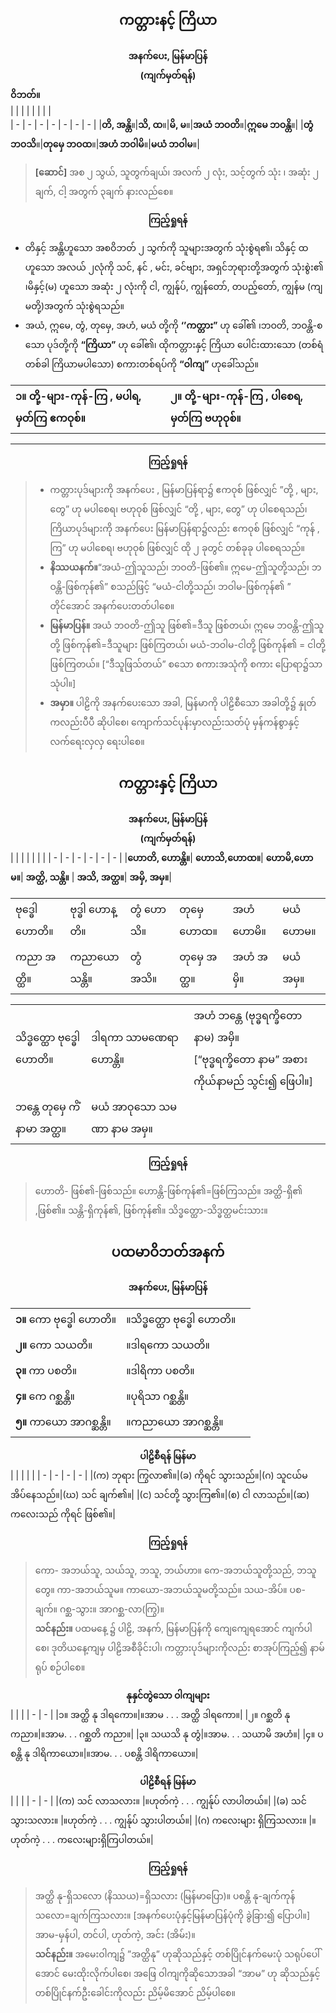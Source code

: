 
## <center>ကတ္တားနင့် ကြိယာ</center>
**<center>အနက်ပေး, မြန်မာပြန်</center>**
**<center>(ကျက်မှတ်ရန်)</center>**
**ဝိဘတ်။** <br>
|  |  |  |  |  |  |  |  
| - | - | - | - | - | - | - |
|**တိ, အန္တိ**။|**သိ, ထ**။|**မိ, မ**။|**အယံ ဘဝတိ**။|**ဣမေ ဘဝန္တိ**။|
|**တွံ ဘဝသိ**။|**တုမှေ ဘဝထ**။|**အဟံ ဘဝါမိ**။|**မယံ ဘဝါမ**။|
>**[ဆောင်]** အစ ၂ သွယ်, သူတွက်ချယ်၊ အလက် ၂ လုံး, သင့်တွက် သုံး ၊ အဆုံး ၂ ချက်, ငါ့ အတွက် ၃ချက် နားလည်စေ။

**<center>ကြည့်ရှုရန်</center>**
- တိနှင့် အန္တိဟူသော အစဝိဘတ် ၂ သွက်ကို သူများအတွက် သုံးစွဲရ၏၊ သိနှင့် ထဟူသော အလယ် ၂လုံကို သင်, နင် , မင်း, ခင်ဗျား, အရှင်ဘုရားတို့အတွက် သုံးစွဲး၏ ၊မိနှင့်(မ) ဟူသော အဆုံး ၂ လုံးကို ငါ, ကျွန်ုပ်, ကျွန်တော်, တပည့်တော်, ကျွန်မ (ကျမတို့)အတွက် သုံးစွဲရသည်။
- အယံ, ဣမေ, တွံ, တုမှေ, အဟံ, မယံ တို့ကို **‘’ကတ္တား”** ဟု ခေါ်၏ ၊ဘဝတိ, ဘဝန္တိ-စသော ပုဒ်တို့ကို **“ကြိယာ”** ဟု ခေါ်၏၊ ထိုကတ္တားနှင့် ကြိယာ ပေါင်းထားသော (တစ်ရံတစ်ခါ ကြိယာမပါသော) စကားတစ်ရပ်ကို **“ဝါကျ”** ဟုခေါ်သည်။


|  |  |
| - | - |
| **၁။ တို့-များ-ကုန်-ကြ , မပါရ, မှတ်ကြ ဧကဝုစ်။**| **၂။ တို့-များ-ကုန်-ကြ , ပါစေရ, မှတ်ကြ ဗဟုဝုစ်။**

---
**<center>ကြည့်ရှုရန်</center>**
>- ကတ္တားပုဒ်များကို အနက်ပေး , မြန်မာပြန်ရာ၌ ဧကဝုစ် ဖြစ်လျှင် ”တို့ , များ, တွေ” ဟု မပါစေရ၊ ဗဟုဝုစ် ဖြစ်လျှင် “တို့ , များ, တွေ” ဟု ပါစေရသည်၊ ကြိယာပုဒ်များကို အနက်ပေး မြန်မာပြန်ရာ၌လည်း ဧကဝုစ် ဖြစ်လျှင် “ကုန် , ကြ” ဟု မပါစေရ၊ ဗဟုဝုစ် ဖြစ်လျှင် ထို ၂ ခုတွင် တစ်ခုခု ပါစေရသည်။
>- **နိဿယနက်။**“အယံ-ဤသူသည်၊ ဘဝတိ-ဖြစ်၏။ ဣမေ-ဤသူတို့သည်၊ ဘဝန္တိ-ဖြစ်ကုန်၏” စသည်ဖြင့် “မယံ-ငါတို့သည်၊ ဘဝါမ-ဖြစ်ကုန်၏ ” တိုင်အောင် အနက်ပေးတတ်ပါစေ။
>- **မြန်မာပြန်။** အယံ ဘဝတိ-ဤသူ ဖြစ်၏=ဒီသူ ဖြစ်တယ်၊ ဣမေ ဘဝန္တိ-ဤသူတို့ ဖြစ်ကုန်၏=ဒီသူများ ဖြစ်ကြတယ်၊ မယံ-ဘဝါမ-ငါတို့ ဖြစ်ကုန်၏ = ငါတို့ ဖြစ်ကြတယ်။ [“ဒီသူဖြသ်တယ်” စသော စကားအသုံကို စကား ပြောရာ၌သာသုံပါ။]
>- **အမှာ။** ပါဠိကို အနက်ပေးသော အခါ, မြန်မာကို ပါဠိစီသော အခါတို့၌ နှုတ်ကလည်းပီပီ ဆိုပါစေ၊ ကျောက်သင်ပုန်းမှာလည်းသတ်ပုံ မှန်ကန်စွာနှင့် လက်ရေးလှလှ ရေးပါစေ။

## <center>ကတ္တားနှင့် ကြိယာ</center>
**<center>အနက်ပေး, မြန်မာပြန်</center>**
**<center>(ကျက်မှတ်ရန်)</center>**
|  |  |  |  |  |  |
| - | - | - | - | - | - |
|**ဟောတိ, ဟောန္တိ။**| **ဟောသိ,ဟောထ။**| **ဟောမိ,ဟောမ။**| **အတ္ထိ, သန္တိ။** | **အသိ, အတ္ထ။**| **အမှိ, အမှ။**|

|  |  |  |  |  |  |
| - | - | - | - | - | - |
|ဗုဒ္ဓေါ ဟောတိ။|ဗုဒ္ဓါ ဟောန္တိ။|တွံ ဟောသိ။|တုမှေ ဟောထ။|အဟံ ဟောမိ။|မယံ ဟောမ။|
|ကညာ အတ္ထိ။|ကညာယော သန္တိ။|တွံ အသိ။|တုမှေ အတ္ထ။|အဟံ အမှိ။| မယံ အမှ။|

|  |  |  |
| - | - | - |
|သိဒ္ဓတ္ထော ဗုဒ္ဓေါ ဟောတိ။| ဒါရကာ သာမဏေရာ ဟောန္တိ။|အဟံ ဘန္တေ (ဗုဒ္ဓရက္ခိတော နာမ) အမှိ။<br>[“ဗုဒ္ဓရက္ခိတော နာမ” အစား ကိုယ်နာမည် သွင်း၍ ဖြေပါ။]|
|ဘန္တေ တုမှေ ကိံနာမာ အတ္ထ။|မယံ အာဝုသော သမဏာ နာမ အမှ။|

**<center>ကြည့်ရှုရန်</center>**
>ဟောတိ- ဖြစ်၏-ဖြစ်သည်။ ဟောန္တိ-ဖြစ်ကုန်၏=ဖြစ်ကြသည်။ အတ္ထိ-ရှိ၏ ,ဖြစ်၏။ သန္တိ-ရှိကုန်၏, ဖြစ်ကုန်၏။ သိဒ္ဓတ္ထော-သိဒ္ဓတ္ထမင်းသား။

## <center>ပထမာဝိဘတ်အနက်</center>
**<center>အနက်ပေး, မြန်မာပြန်</center>**

|  |  |  |
| - | - | - |
|**၁။** ကော ဗုဒ္ဓေါ ဟောတိ။ |။သိဒ္ဓတ္ထော ဗုဒ္ဓေါ ဟောတိ။|
|**၂။** ကော သယတိ။|။ဒါရကော သယတိ။
|**၃။** ကာ ပစတိ။|။ဒါရိကာ ပစတိ။|
|**၄။** ကေ ဂစ္ဆန္တိ။|။ပုရိသာ ဂစ္ဆန္တိ။
|**၅။** ကာယော အာဂစ္ဆန္တိ။|။ကညာယော အာဂစ္ဆန္တိ။

**<center>ပါဠိစီရန် မြန်မာ</center>**
|  |  |  |  |
| - | - | - | - |
|(က) ဘုရား ကြွလာ၏။|(ခ) ကိုရင် သွားသည်။|(ဂ) သူငယ်မ အိပ်နေသည်။|(ဃ) သင် ချက်၏။|
|(င) သင်တို့ သွားကြ၏။|(စ) ငါ လာသည်။|(ဆ) ကလေးသည် ကိုရင် ဖြစ်၏။|

**<center>ကြည့်ရှုရန်</center>**
>ကော- အဘယ်သူ, သယ်သူ, ဘသူ, ဘယ်ဟာ။ ကေ-အဘယ်သူတို့သည်, ဘသူတွေ။ ကာ-အဘယ်သူမ။ ကာယော-အဘယ်သူမတို့သည်။ သယ-အိပ်။ ပစ-ချက်။ ဂစ္ဆ-သွား။ အာဂစ္ဆ-လာ(ကြွ)။<br>**သင်နည်း။** ပထမနေ့ ၌ ပါဠိ, အနက်, မြန်မာပြန်ကို ကျေကျေရအောင် ကျက်ပါစေ၊ ဒုတိယနေ့ကျမှ ပါဠိအစီခိုင်းပါ၊ ကတ္တားပုဒ်များကိုလည်း စာအုပ်ကြည့်၍ နာမ်ရုပ် စဉ်ပါစေ။


**<center>နုနှင်တွဲသော ဝါကျများ</center>**
|  |  |
| - | - |
|၁။ အတ္ထိ  နု ဒါရကော။|။အာမ . . . အတ္ထိ ဒါရကော။|
|၂။ ဂစ္ဆတိ  နု ကညာ။|။အာမ. . . ဂစ္ဆတိ ကညာ။|
|၃။ သယသိ  နု တွံ|။အာမ. . . သယာမိ အဟံ။|
|၄။ ပစန္တိ  နု ဒါရိကာယော။|။အာမ. . . ပစန္တိ ဒါရိကာယော။|

**<center>ပါဠိစီရန် မြန်မာ</center>**
|  |  |
| - | - |
|(က) သင် လာသလား။ |။ဟုတ်ကဲ့ . . . ကျွန်ုပ် လာပါတယ်။|
|(ခ) သင် သွားသလား။ |။ဟုတ်ကဲ့ . . . ကျွန်ုပ် သွားပါတယ်။|
|(ဂ) ကလေးများ ရှိကြသလား။ |။ဟုတ်ကဲ့ . . . ကလေးများရှိကြပါတယ်။|

**<center>ကြည့်ရှုရန်</center>**
>အတ္ထိ နု-ရှိသလော (နိဿယ)=ရှိသလား (မြန်မာပြော)။
ပစန္တိ နု-ချက်ကုန်သလော=ချက်ကြသလား။ [အနက်ပေးပုံနှင့်မြန်မာပြန်ပုံကို ခွဲခြား၍ ပြောပါ။]
အာမ-မှန်ပါ, တင်ပါ, ဟုတ်ကဲ့, အင်း (အိမ်း)။<br>**သင်နည်း။** အမေးဝါကျ၌ ”အတ္ထိနု” ဟုဆိုသည်နှင့် တစ်ပြိုင်နက်မေးပုံ သရုပ်ပေါ်အောင် မေးထိုးလိုက်ပါစေ၊ အဖြေ ဝါကျကိုဆိုသောအခါ “အာမ” ဟု ဆိုသည်နှင့် တစ်ပြိုင်နက်ဦးခေါင်းကိုလည်း  ညိမ့်မိအောင် ညိမ့်ပါစေ။

